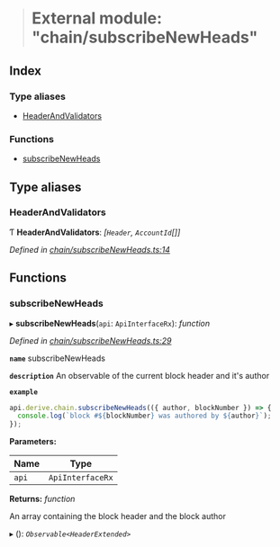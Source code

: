> # External module: "chain/subscribeNewHeads"

## Index

### Type aliases

* [HeaderAndValidators](_chain_subscribenewheads_.md#headerandvalidators)

### Functions

* [subscribeNewHeads](_chain_subscribenewheads_.md#subscribenewheads)

## Type aliases

###  HeaderAndValidators

Ƭ **HeaderAndValidators**: *[`Header`, `AccountId`[]]*

*Defined in [chain/subscribeNewHeads.ts:14](https://github.com/polkadot-js/api/blob/97a5b16/packages/api-derive/src/chain/subscribeNewHeads.ts#L14)*

## Functions

###  subscribeNewHeads

▸ **subscribeNewHeads**(`api`: `ApiInterfaceRx`): *function*

*Defined in [chain/subscribeNewHeads.ts:29](https://github.com/polkadot-js/api/blob/97a5b16/packages/api-derive/src/chain/subscribeNewHeads.ts#L29)*

**`name`** subscribeNewHeads

**`description`** An observable of the current block header and it's author

**`example`** 
<BR>

```javascript
api.derive.chain.subscribeNewHeads(({ author, blockNumber }) => {
  console.log(`block #${blockNumber} was authored by ${author}`);
});
```

**Parameters:**

Name | Type |
------ | ------ |
`api` | `ApiInterfaceRx` |

**Returns:** *function*

An array containing the block header and the block author

▸ (): *`Observable<HeaderExtended>`*